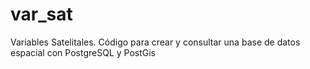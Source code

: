 # var_sat
Variables Satelitales. Código para crear y consultar una base de datos espacial con PostgreSQL y PostGis
